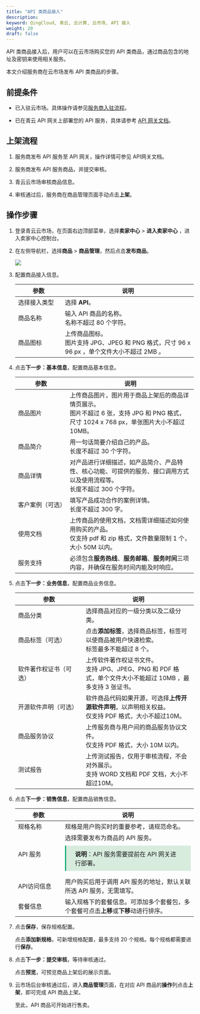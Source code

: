 ```yaml
---
title: "API 类商品接入"
description: 
keyword: QingCloud, 青云, 云计算, 云市场, API 接入
weight: 20
draft: false
---
```


API 类商品接入后，用户可以在云市场购买您的 API 类商品，通过商品包含的地址及密钥来使用相关服务。

本文介绍服务商在云市场发布 API 类商品的步骤。

## 前提条件

- 已入驻云市场。具体操作请参见[服务商入驻流程](/appcenter/market/serviceprovider/20_contracts/)。

- 已在青云 API 网关上部署您的 API 服务，具体请参考 [API 网关文档](/middware/api_gateway/manual/create_apiservice/)。

## 上架流程

1. 服务商发布 API 服务至 API 网关，操作详情可参见 API网关文档。

2. 服务商发布 API 服务商品，并提交审核。

3. 青云云市场审核商品信息。

4. 审核通过后，服务商在商品管理页面手动点击**上架**。

## 操作步骤

1. 登录青云云市场，在页面右边顶部菜单，选择**卖家中心** > **进入卖家中心** ，进入卖家中心控制台。

2. 在左侧导航栏，选择**商品** > **商品管理**，然后点击**发布商品**。

   <img src="../../_images/saler_pub_goods.png"/>

3. 配置商品接入信息。

   | <span style="display:inline-block;width:110px">参数</span> | 说明                                                         |
   | ---------------------------------------------------------- | ------------------------------------------------------------ |
   | 选择接入类型                                               | 选择 **API**。                                               |
   | 商品名称                                                   | 输入 API 商品的名称。<br/>名称不超过 80 个字符。             |
   | 商品图标                                                   | 上传商品图标。<br/>图片支持 JPG、JPEG 和 PNG 格式，尺寸 96 x 96 px ，单个文件大小不超过 2MB 。 |

4. 点击**下一步：基本信息**，配置商品基本信息。

   | <span style="display:inline-block;width:120px">参数</span> | 说明                                                         |
   | ---------------------------------------------------------- | ------------------------------------------------------------ |
   | 商品图片                                                   | 上传商品图片，图片用于商品上架后的商品详情页展示。<br/>图片不超过 6 张，支持 JPG 和 PNG 格式，尺寸 1024 x 768 px，单张图片大小不超过 10MB。 |
   | 商品简介                                                   | 用一句话简要介绍自己的产品。<br/>长度不超过 30 个字符。      |
   | 商品详情                                                   | 对产品进行详细描述，如产品简介、产品特性、核心功能、可提供的服务、接口调用方式以及使用流程等。<br/>长度不超过 300 个字符。 |
   | 客户案例（可选）                                           | 填写产品成功合作的案例详情。<br/>长度不超过 300 字。         |
   | 使用文档                                                   | 上传商品的使用文档，文档需详细描述如何使用购买的产品。<br/>仅支持 pdf 和 zip 格式，文件数量限制 1 个，大小 50M 以内。 |
   | 服务支持                                                   | 必须包含**服务热线**、**服务邮箱**、**服务时间**三项内容，并确保在服务时间内能及时响应。 |

5. 点击**下一步：业务信息**，配置商品业务信息。

   | <span style="display:inline-block;width:160px">参数</span> | 说明                                                         |
   | ---------------------------------------------------------- | ------------------------------------------------------------ |
   | 商品分类                                                   | 选择商品对应的一级分类以及二级分类。                         |
   | 商品标签（可选）                                           | 点击**添加标签**，选择商品标签，标签可以使商品被用户快速检索。<br/>标签最多不能超过 8 个。 |
   | 软件著作权证书（可选）                                     | 上传软件著作权证书文件。<br/>支持 JPG、JPEG、PNG 和 PDF 格式，单个文件大小不能超过 10MB ，最多支持 3 张证书。 |
   | 开源软件声明（可选）                                       | 软件商品代码如果开源，可选择**上传开源软件声明**，以声明相关权益。<br/>仅支持 PDF 格式，大小不超过10M。 |
   | 商品服务协议                                               | 上传服务商与用户间的商品服务协议文件。<br/>仅支持 PDF 格式，大小 10M 以内。 |
   | 测试报告                                                   | 上传测试报告，仅用于审核流程，不会对外展示。<br/>支持 WORD 文档和 PDF 文档，大小不超过10M。 |

6. 点击**下一步：销售信息**，配置商品销售信息。

   | <span style="display:inline-block;width:110px">参数</span> | 说明                                                         |
   | ---------------------------------------------------------- | ------------------------------------------------------------ |
   | 规格名称                                                   | 规格是用户购买时的重要参考，请规范命名。                     |
   | API 服务                                                   | 选择需要发布为商品的 API 服务。<div style="background-color: #D8ECDE; padding: 10px 24px; margin: 10px 0; border-left: 3px solid #00a971;"><b>说明</b>：API 服务需要提前在 API 网关进行部署。</div> |
   | API访问信息                                                | 用户购买后用于调用 API 服务的地址，默认关联所选 API 服务，无需填写。 |
   | 套餐信息                                                   | 输入规格下的套餐信息。可添加多个套餐包，多个套餐可点击**上移**或**下移**动进行排序。 |

   

7. 点击**保存**，保存规格配置。

   点击**添加新规格**，可新增规格配置，最多支持 20 个规格。每个规格都需要进行**保存**。

8. 点击**下一步：提交审核**，等待审核通过。

   点击**预览**，可预览商品上架后的展示页面。

9. 云市场后台审核通过后，进入**商品管理**页面，在对应 API 商品的**操作**列点击**上架**，即可完成 API 商品上架。

   至此，API 商品可开始进行售卖。

